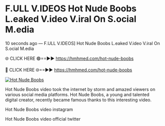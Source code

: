 # F.ULL V.IDEOS Hot Nude Boobs L.eaked V.ideo V.iral On S.ocial M.edia

10 seconds ago — F.ULL V.IDEOS] Hot Nude Boobs L.eaked V.ideo V.iral On S.ocial M.edia

🌐 CLICK HERE 🟢==►► https://hmhmed.com/hot-nude-boobs

🔴 CLICK HERE 🌐==►► https://hmhmed.com/hot-nude-boobs

[![Hot Nude Boobs](https://i.imgur.com/dJHk4Zq.gif)](https://hmhmed.com/hot-nude-boobs)

Hot Nude Boobs video took the internet by storm and amazed viewers on various social media platforms. Hot Nude Boobs, a young and talented digital creator, recently became famous thanks to this interesting video.

Hot Nude Boobs video instagram

Hot Nude Boobs video official twitter